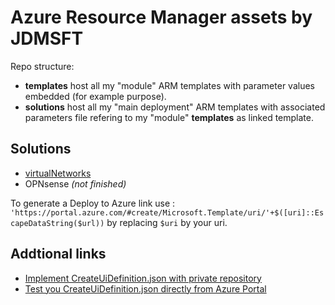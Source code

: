 # Azure Resource Manager assets by JDMSFT

Repo structure:

* **templates** host all my "module" ARM templates with parameter values embedded (for example purpose).
* **solutions** host all my "main deployment" ARM templates with associated parameters file refering to my "module" **templates** as linked template.

## Solutions

* [virtualNetworks](https://portal.azure.com/#create/Microsoft.Template/uri/https%3A%2F%2Fraw.githubusercontent.com%2Fjdmsft%2Farm%2Fmain%2Fsolutions%2FvirtualNetworks%2Fazuredeploy.json/createUIDefinitionUri/https%3A%2F%2Fraw.githubusercontent.com%2FAzure%2Farm%2Fmain%2Fsolutions%2FvirtualNetworks%2FcreateUiDefinition.json)
* OPNsense *(not finished)*


To generate a Deploy to Azure link use : `'https://portal.azure.com/#create/Microsoft.Template/uri/'+$([uri]::EscapeDataString($url))` by replacing `$uri` by your uri.

## Addtional links

* [Implement CreateUiDefinition.json with private repository](https://techcommunity.microsoft.com/t5/azure-architecture-blog/creating-a-custom-and-secure-azure-portal-offering/ba-p/3038344)
* [Test you CreateUiDefinition.json directly from Azure Portal](https://learn.microsoft.com/en-us/azure/azure-resource-manager/managed-applications/test-createuidefinition)